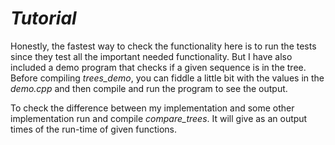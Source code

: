 # *Tutorial*

Honestly, the fastest way to check the functionality here is to run the tests since they test all the important needed functionality. But I have also included a demo program that checks if a given sequence is in the tree. Before compiling *trees_demo*, you can fiddle a little bit with the values in the *demo.cpp* and then compile and run the program to see the output.

To check the difference between my implementation and some other implementation run and compile *compare_trees*. It will give as an output times of the run-time of given functions.
